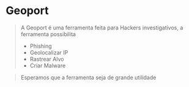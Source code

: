 # Geoport

> A Geoport é uma ferramenta feita para Hackers investigativos, a ferramenta possibilita
> - Phishing
> - Geolocalizar IP
> - Rastrear Alvo
> - Criar Malware

> Esperamos que a ferramenta seja de grande utilidade

